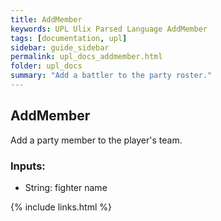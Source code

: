 ```yaml
---
title: AddMember
keywords: UPL Ulix Parsed Language AddMember
tags: [documentation, upl]
sidebar: guide_sidebar
permalink: upl_docs_addmember.html
folder: upl_docs
summary: "Add a battler to the party roster."
---
```


## AddMember

Add a party member to the player's team.

### Inputs:
- String: fighter name

{% include links.html %}